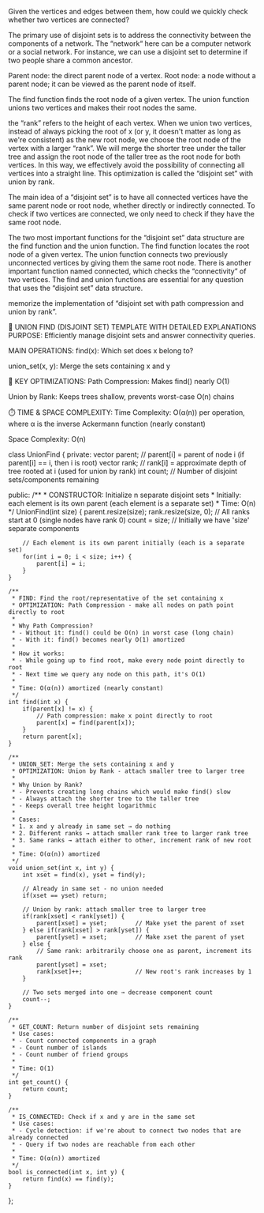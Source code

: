 Given the vertices and edges between them, how could we quickly check whether two vertices are connected?

The primary use of disjoint sets is to address the connectivity between the components of a network. The “network“ here can be a computer network or a social network. For instance, we can use a disjoint set to determine if two people share a common ancestor.

Parent node: the direct parent node of a vertex.
Root node: a node without a parent node; it can be viewed as the parent node of itself.

The find function finds the root node of a given vertex.
The union function unions two vertices and makes their root nodes the same.

the “rank” refers to the height of each vertex. When we union two vertices, instead of always picking the root of x (or y, it doesn't matter as long as we're consistent) as the new root node, we choose the root node of the vertex with a larger “rank”. We will merge the shorter tree under the taller tree and assign the root node of the taller tree as the root node for both vertices. In this way, we effectively avoid the possibility of connecting all vertices into a straight line. This optimization is called the “disjoint set” with union by rank.

The main idea of a “disjoint set” is to have all connected vertices have the same parent node or root node, whether directly or indirectly connected. To check if two vertices are connected, we only need to check if they have the same root node.

The two most important functions for the “disjoint set” data structure are the find function and the union function. The find function locates the root node of a given vertex. The union function connects two previously unconnected vertices by giving them the same root node. There is another important function named connected, which checks the “connectivity” of two vertices. The find and union functions are essential for any question that uses the “disjoint set” data structure.

memorize the implementation of “disjoint set with path compression and union by rank”.

🎯 UNION FIND (DISJOINT SET) TEMPLATE WITH DETAILED EXPLANATIONS
PURPOSE:
Efficiently manage disjoint sets and answer connectivity queries.

MAIN OPERATIONS:
find(x): Which set does x belong to?

union_set(x, y): Merge the sets containing x and y

🔧 KEY OPTIMIZATIONS:
Path Compression: Makes find() nearly O(1)

Union by Rank: Keeps trees shallow, prevents worst-case O(n) chains

⏱️ TIME & SPACE COMPLEXITY:
Time Complexity: O(α(n)) per operation, where α is the inverse Ackermann function (nearly constant)

Space Complexity: O(n)


class UnionFind {
private:
    vector<int> parent;  // parent[i] = parent of node i (if parent[i] == i, then i is root)
    vector<int> rank;    // rank[i] = approximate depth of tree rooted at i (used for union by rank)
    int count;           // Number of disjoint sets/components remaining

public:
    /**
     * CONSTRUCTOR: Initialize n separate disjoint sets
     * Initially: each element is its own parent (each element is a separate set)
     * Time: O(n)
     */
    UnionFind(int size) {
        parent.resize(size);
        rank.resize(size, 0);    // All ranks start at 0 (single nodes have rank 0)
        count = size;            // Initially we have 'size' separate components
        
        // Each element is its own parent initially (each is a separate set)
        for(int i = 0; i < size; i++) {
            parent[i] = i;
        }
    }

    /**
     * FIND: Find the root/representative of the set containing x
     * OPTIMIZATION: Path Compression - make all nodes on path point directly to root
     * 
     * Why Path Compression?
     * - Without it: find() could be O(n) in worst case (long chain)
     * - With it: find() becomes nearly O(1) amortized
     * 
     * How it works:
     * - While going up to find root, make every node point directly to root
     * - Next time we query any node on this path, it's O(1)
     * 
     * Time: O(α(n)) amortized (nearly constant)
     */
    int find(int x) {
        if(parent[x] != x) {
            // Path compression: make x point directly to root
            parent[x] = find(parent[x]);
        }
        return parent[x];
    }

    /**
     * UNION_SET: Merge the sets containing x and y
     * OPTIMIZATION: Union by Rank - attach smaller tree to larger tree
     * 
     * Why Union by Rank?
     * - Prevents creating long chains which would make find() slow
     * - Always attach the shorter tree to the taller tree
     * - Keeps overall tree height logarithmic
     * 
     * Cases:
     * 1. x and y already in same set → do nothing
     * 2. Different ranks → attach smaller rank tree to larger rank tree
     * 3. Same ranks → attach either to other, increment rank of new root
     * 
     * Time: O(α(n)) amortized
     */
    void union_set(int x, int y) {
        int xset = find(x), yset = find(y);
        
        // Already in same set - no union needed
        if(xset == yset) return;
        
        // Union by rank: attach smaller tree to larger tree
        if(rank[xset] < rank[yset]) {
            parent[xset] = yset;        // Make yset the parent of xset
        } else if(rank[xset] > rank[yset]) {
            parent[yset] = xset;        // Make xset the parent of yset
        } else {
            // Same rank: arbitrarily choose one as parent, increment its rank
            parent[yset] = xset;
            rank[xset]++;               // New root's rank increases by 1
        }
        
        // Two sets merged into one → decrease component count
        count--;
    }
    
    /**
     * GET_COUNT: Return number of disjoint sets remaining
     * Use cases:
     * - Count connected components in a graph
     * - Count number of islands
     * - Count number of friend groups
     * 
     * Time: O(1)
     */
    int get_count() {
        return count;
    }
    
    /**
     * IS_CONNECTED: Check if x and y are in the same set
     * Use cases:
     * - Cycle detection: if we're about to connect two nodes that are already connected
     * - Query if two nodes are reachable from each other
     * 
     * Time: O(α(n)) amortized
     */
    bool is_connected(int x, int y) {
        return find(x) == find(y);
    }
};
